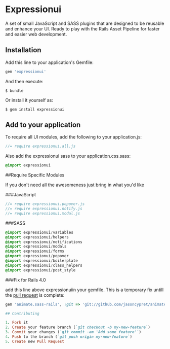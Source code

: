 # Expressionui

A set of small JavaScript and SASS plugins that are designed to be reusable and enhance your UI. Ready to play with the Rails Asset Pipeline for faster and easier web development.

## Installation

Add this line to your application's Gemfile:

```ruby
gem 'expressionui'
```

And then execute:

```
$ bundle
```

Or install it yourself as:

```
$ gem install expressionui
```


## Add to your application

To require all UI modules, add the following to your application.js:

```javascript
//= require expressionui.all.js
```

Also add the expressionui sass to your application.css.sass:

```sass
@import expressionui
```

##Require Specific Modules

If you don't need all the awesomeness just bring in what you'd like

###JavaScript

```javascript
//= require expressionui.popover.js
//= require expressionui.notify.js
//= require expressionui.modal.js
```

###SASS

```sass
@import expressionui/variables
@import expressionui/helpers
@import expressionui/notifications
@import expressionui/modals
@import expressionui/forms
@import expressionui/popover
@import expressionui/boilerplate
@import expressionui/class_helpers
@import expressionui/post_style
```

###Fix for Rails 4.0

add this line above expressionuiin your gemfile. This is a temporary fix untill the [pull request](https://github.com/MikeAski/animate.sass-rails/pull/3) is complete: 

```ruby
gem 'animate.sass-rails', :git => 'git://github.com/jasoncypret/animate.sass-rails.git'

## Contributing

1. Fork it
2. Create your feature branch (`git checkout -b my-new-feature`)
3. Commit your changes (`git commit -am 'Add some feature'`)
4. Push to the branch (`git push origin my-new-feature`)
5. Create new Pull Request

